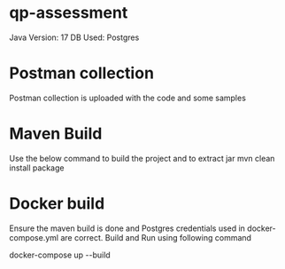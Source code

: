 # qp-assessment
Java Version: 17
DB Used: Postgres

# Postman collection
Postman collection is uploaded with the code and some samples

# Maven Build
Use the below command to build the project and to extract jar
mvn clean install package

# Docker build

Ensure the maven build is done and Postgres credentials used in docker-compose.yml are correct.
Build and Run using following command

docker-compose up --build
